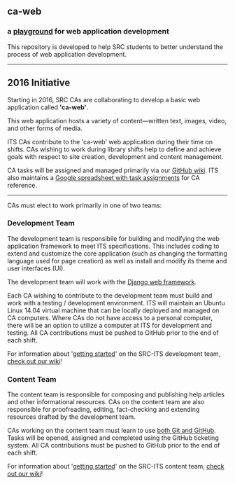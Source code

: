 ## ca-web

### a [playground](https://github.com/src-its/ca-web/wiki) for web application development

This repository is developed to help SRC students to better understand the process of web application development.


----
## 2016 Initiative


Starting in 2016, SRC CAs are collaborating to develop a basic web application called **'ca-web'**.

This web application hosts a variety of content&mdash;written text, images, video, and other forms of media.

ITS CAs contribute to the 'ca-web' web application during their time on shifts.  CAs wishing to work during library shifts help to define and achieve goals with respect to site creation, development and content management.

CA tasks will be assigned and managed primarily via our [GitHub wiki](https://github.com/src-its/ca-web/wiki/). ITS also maintains a [Google spreadsheet with task assignments](https://docs.google.com/spreadsheets/d/11RLaTHYF4iGLeoE_8zSLclmo9oeqn0KDi4CKvMPRQyE/edit#gid=0) for CA reference.

---

CAs must elect to work primarily in one of two teams:


### Development Team

The development team is responsibile for building and modifying the web application framework to meet ITS specifications.  This includes coding to extend and customize the core application (such as changing the formatting language used for page creation) as well as install and modify its theme and user interfaces (UI).

The development team will work with the [Django web framework](https://www.djangoproject.com/).

Each CA wishing to contribute to the development team must build and work with a testing / development environment.  ITS will maintain an Ubuntu Linux 14.04 virtual machine that can be locally deployed and managed on CA computers.  Where CAs do not have access to a personal computer, there will be an option to utilize a computer at ITS for development and testing. All CA contributions must be pushed to GitHub prior to the end of each shift.

For information about '[getting started](https://github.com/src-its/ca-help/wiki/Development-Team-%7C-Getting-Started)' on the SRC-ITS development team, [check out our wiki](https://github.com/src-its/ca-help/wiki/Development-Team-%7C-Getting-Started)!



### Content Team

The content team is responsible for composing and publishing help articles and other informational resources. CAs on the content team are also responsible for proofreading, editing, fact-checking and extending resources drafted by the development team.

CAs working on the content team must learn to use [both Git and GitHub](). Tasks will be opened, assigned and completed using the GitHub ticketing system.  All CA contributions must be pushed to GitHub prior to the end of each shift.

For information about '[getting started](https://github.com/src-its/ca-web/wiki/Content-Team-%7C-Getting-Started)' on the SRC-ITS content team, [check out our wiki](https://github.com/src-its/ca-web/wiki/Content-Team-%7C-Getting-Started)!
